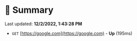 # 📖 Summary
Last updated: **12/2/2022, 1:43:28 PM**

- `GET` [https://google.com](https://google.com) - **Up** (195ms)
